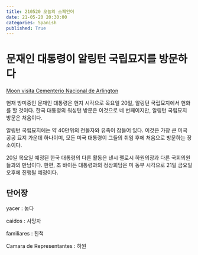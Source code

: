 ```yaml
---
title: 210520 오늘의 스페인어
date: 21-05-20 20:30:00
categories: Spanish
published: True
---
```


# 문재인 대통령이 알링턴 국립묘지를 방문하다

[Moon visita Cementerio Nacional de Arlington](http://world.kbs.co.kr/service/news_view.htm?lang=s&Seq_Code=75858)

현재 방미중인 문재인 대통령은 현지 시각으로 목요일 20일, 알링턴 국립묘지에서 헌화를 할 것이다. 한국 대통령의 워싱턴 방문은 이것으로 네 번째이지만, 알링턴 국립묘지 방문은 처음이다.

알링턴 국립묘지에는 약 40만위의 전몰자와 유족이 잠들어 있다. 이것은 가장 큰 미국 공공 묘지 가운데 하나이며, 모든 미국 대통령이 그들의 취임 후에 처음으로 방문하는 장소이다.

20일 목요일 예정된 한국 대통령의 다른 활동은 낸시 펠로시 하원의장과 다른 국회의원들과의 만남이다. 한편, 조 바이든 대통령과의 정상회담은 미 동부 시각으로 21일 금요일 오후에 진행될 예정이다.

## 단어장

yacer : 눕다

caidos : 사망자

familiares : 친척

Camara de Representantes : 하원
